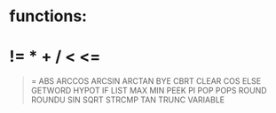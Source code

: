 # functions:
!=
*
+
/
<
<=
==
>
>=
ABS
ARCCOS
ARCSIN
ARCTAN
BYE
CBRT
CLEAR
COS
ELSE
GETWORD
HYPOT
IF
LIST
MAX
MIN
PEEK
PI
POP
POPS
ROUND
ROUNDU
SIN
SQRT
STRCMP
TAN
TRUNC
VARIABLE


